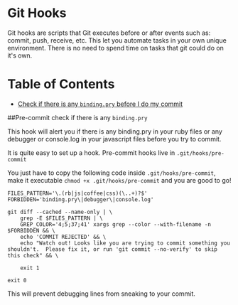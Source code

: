 # Git Hooks

Git hooks are scripts that Git executes before or after events such as: commit, push, receive, etc. This let you automate tasks in your own unique environment. There is no need to spend time on tasks that git could do on it's own.

# Table of Contents
* [Check if there is any `binding.pry` before I do my commit](##pre-commit-check-if-there-is-any-binding.pry)

##Pre-commit check if there is any `binding.pry`

This hook will alert you if there is any binding.pry in your ruby files or any debugger or console.log in your javascript files before you try to commit. 

It is quite easy to set up a hook. Pre-commit hooks live in `.git/hooks/pre-commit`

You just have to copy the following code inside `.git/hooks/pre-commit`, make it executable `chmod +x .git/hooks/pre-commit` and you are good to go!

```
FILES_PATTERN='\.(rb|js|coffee|css)(\..+)?$'
FORBIDDEN='binding.pry\|debugger\|console.log'

git diff --cached --name-only | \
    grep -E $FILES_PATTERN | \
    GREP_COLOR='4;5;37;41' xargs grep --color --with-filename -n $FORBIDDEN && \
    echo 'COMMIT REJECTED' && \
    echo "Watch out! Looks like you are trying to commit something you shouldn't.  Please fix it, or run 'git commit --no-verify' to skip this check" && \

    exit 1

exit 0
```

This will prevent debugging lines from sneaking to your commit.